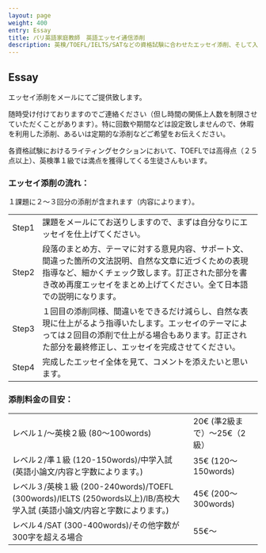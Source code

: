 ```yaml
---
layout: page
weight: 400
entry: Essay
title: パリ英語家庭教師　英語エッセイ通信添削
description: 英検/TOEFL/IELTS/SATなどの資格試験に合わせたエッセイ添削、そして入試に必要な英語小論文などもレベルに沿ってお手伝いいたします。
---
```


## Essay

エッセイ添削をメールにてご提供致します。

随時受け付けておりますのでご連絡ください（但し時間の関係上人数を制限させていただくことがあります）。特に回数や期間などは設定致しませんので、休暇を利用した添削、あるいは定期的な添削などご希望をお伝えください。

各資格試験におけるライティングセクションにおいて、TOEFLでは高得点（２５点以上）、英検準１級では満点を獲得してくる生徒さんもいます。

### エッセイ添削の流れ：
１課題に２〜３回分の添削が含まれます（内容によります）。

<table>
<tr><td>Step1 </td><td>課題をメールにてお送りしますので、まずは自分なりにエッセイを仕上げてください。 </td></tr>
<tr><td>Step2</td><td>段落のまとめ方、テーマに対する意見内容、サポート文、間違った箇所の文法説明、自然な文章に近づくための表現指導など、細かくチェック致します。訂正された部分を書き改め再度エッセイをまとめ上げてください。全て日本語での説明になります。</td></tr>
<tr><td>Step3</td><td>１回目の添削同様、間違いをできるだけ減らし、自然な表現に仕上がるよう指導いたします。エッセイのテーマによっては２回目の添削で仕上がる場合もあります。訂正された部分を最終修正し、エッセイを完成させてください。 </td></tr> 
<tr><td>Step4</td><td>完成したエッセイ全体を見て、コメントを添えたいと思います。</td></tr>
</table>


### 添削料金の目安：

<table>
<tr><td>レベル１/〜英検２級 (80〜100words)</td><td>20€ (準2級まで）〜25€（2級） </td></tr>
<tr><td>レベル２/準１級 (120-150words)/中学入試 (英語小論文/内容と字数によります。)</td><td>35€ (120〜150words) </td></tr>
<tr><td>レベル３/英検１級 (200-240words)/TOEFL (300words)/IELTS (250words以上)/IB/高校大学入試 (英語小論文/内容と字数によります。)</td><td>45€ (200〜300words)</td></tr>
<tr><td>レベル４/SAT (300-400words)/その他字数が300字を超える場合</td><td> 55€〜</td></tr> 
</table>
